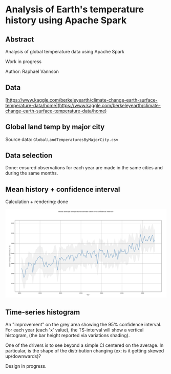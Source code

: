 # Analysis of Earth's temperature history using Apache Spark

## Abstract

Analysis of global temperature data using Apache Spark

Work in progress

Author: Raphael Vannson


## Data

[https://www.kaggle.com/berkeleyearth/climate-change-earth-surface-temperature-data/home](https://www.kaggle.com/berkeleyearth/climate-change-earth-surface-temperature-data/home)



## Global land temp by major city

Source data: `GlobalLandTemperaturesByMajorCity.csv`

## Data selection
Done: ensured observations for each year are made in the same cities and during the same months.


## Mean history + confidence interval
Calculation + rendering: done

![](img/temp-avg-with-ci.png)

## Time-series histogram

An "improvement" on the grey area showing the 95% confidence interval. For each year (each 'x' value), the TS-interval will show a vertical histogram, (the bar height reported via variations shading). 

One of the drivers is to see beyond a simple CI centered on the average. In particular, is the shape of the distribution changing (ex: is it getting skewed up/downwards)?

Design in progress.
